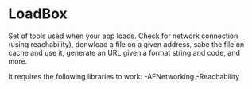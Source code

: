 # LoadBox
Set of tools used when your app loads. Check for network connection (using reachability), donwload  a file on a given address, sabe the file on cache and use it, generate an URL given a format string and code, and more. 

It requires the following libraries to work:
-AFNetworking
-Reachability
